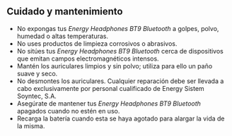 ## Cuidado y mantenimiento

* No expongas tus *Energy Headphones BT9 Bluetooth* a golpes, polvo, humedad o altas temperaturas.
* No uses productos de limpieza corrosivos o abrasivos.
* No sitúes tus *Energy Headphones BT9 Bluetooth* cerca de dispositivos que emitan campos electromagnéticos intensos.
* Mantén los auriculares limpios y sin polvo; utiliza para ello un paño suave y seco.
* No desmontes los auriculares. Cualquier reparación debe ser llevada a cabo exclusivamente por personal cualificado de Energy Sistem Soyntec, S.A.
* Asegúrate de mantener tus *Energy Headphones BT9 Bluetooth* apagados cuando no estén en uso.
* Recarga la batería cuando esta se haya agotado para alargar la vida de la misma.
